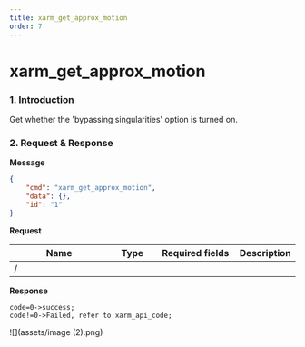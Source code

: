 ```yaml
---
title: xarm_get_approx_motion
order: 7
---
```

# xarm\_get\_approx\_motion
### 1. Introduction
Get whether the 'bypassing singularities' option is turned on.
### 2. Request & Response
**Message**
```json
{
    "cmd": "xarm_get_approx_motion",
    "data": {},
    "id": "1"
}
```
**Request**
<table data-full-width="true"><thead><tr><th width="206">Name</th><th width="79">Type</th><th width="146">Required fields</th><th>Description</th></tr></thead><tbody><tr><td>/</td><td></td><td></td><td></td></tr></tbody></table>

**Response**
```
code=0->success;
code!=0->Failed, refer to xarm_api_code;
```
![](assets/image (2).png)
